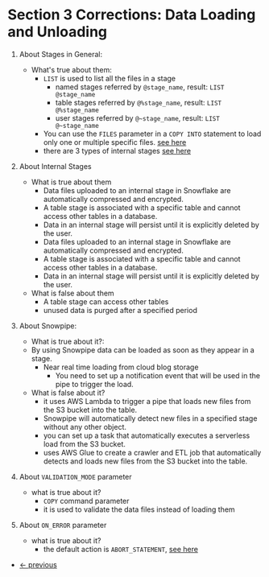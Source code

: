 # Section 3 Corrections: Data Loading and Unloading

1. About Stages in General:
   - What's true about them:
     - `LIST` is used to list all the files in a stage
       - named stages referred by `@stage_name`, result: `LIST @stage_name`
       - table stages referred by `@%stage_name`, result: `LIST @%stage_name`
       - user stages referred by `@~stage_name`, result: `LIST @~stage_name`
     - You can use the `FILES` parameter in a `COPY INTO` statement to load only one or multiple specific files. [see here](../../../resources/readme_images/section03_data_loading_and_unloading/part02_copy_into/section03part02c_data_loading_unloading_copyinto_sourcing_methods.png)
     - there are 3 types of internal stages [see here](../../../resources/readme_images/section03_data_loading_and_unloading/part01_managing_stages/section03part01d_data_loading_unloading_stages_workflow_downloading.png)

1. About Internal Stages
   - What is true about them
     - Data files uploaded to an internal stage in Snowflake are automatically compressed and encrypted. 
     - A table stage is associated with a specific table and cannot access other tables in a database.
     - Data in an internal stage will persist until it is explicitly deleted by the user.
     - Data files uploaded to an internal stage in Snowflake are automatically compressed and encrypted.
     - A table stage is associated with a specific table and cannot access other tables in a database.
     - Data in an internal stage will persist until it is explicitly deleted by the user.
   - What is false about them
     - A table stage can access other tables
     - unused data is purged after a specified period

1. About Snowpipe:
    - What is true about it?:
    - By using Snowpipe data can be loaded as soon as they appear in a stage.
      - Near real time loading from cloud blog storage
        - You need to set up a notification event that will be used in the pipe to trigger the load.
   - What is false about it?
     - it uses AWS Lambda to trigger a pipe that loads new files from the S3 bucket into the table.
     - Snowpipe will automatically detect new files in a specified stage without any other object.
     - you can set up a task that automatically executes a serverless load from the S3 bucket.
     - uses AWS Glue to create a crawler and ETL job that automatically detects and loads new files from the S3 bucket into the table.

1. About `VALIDATION_MODE` parameter
   - what is true about it?
     - `COPY` command parameter
     - it is used to validate the data files instead of loading them

1. About `ON_ERROR` parameter
   - what is true about it?
     - the default action is `ABORT_STATEMENT`, [see here](../../../resources/readme_images/section03_data_loading_and_unloading/part05_copyoptions/section03part05e_data_loading_unloading_copyoptions_params_on_error.png)



- [<- previous](README.md)